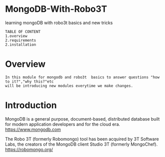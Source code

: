 # MongoDB-With-Robo3T
learning mongoDB with robo3t basics and new tricks

    TABLE OF CONTENT 
    1.overview
    2.requirements
    2.installation
    
  # Overview
    In this module for mongodb and robo3t  basics to answer questions "how to it?","why this?"etc
    will be introducing new modules everytime we make changes.
# Introduction
MongoDB is a general purpose, document-based, distributed database built for modern application developers and for the cloud era.
https://www.mongodb.com

The Robo 3T (formerly Robomongo) tool has been acquired by 3T Software Labs, the creators of the MongoDB client Studio 3T (formerly MongoChef).
https://robomongo.org/
